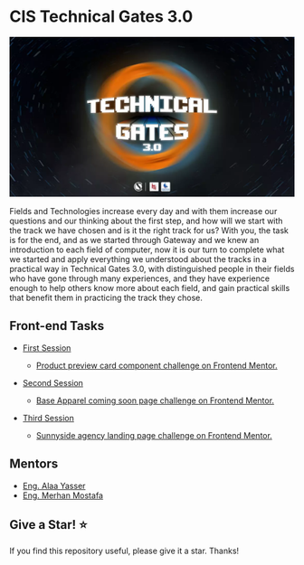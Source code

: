 # CIS Technical Gates 3.0

![CIS Team MU, Technical Gates 3.0](./cover.webp)

Fields and Technologies increase every day and with them increase our questions and our thinking about the first step, and how will we start with the track we have chosen and is it the right track for us? With you, the task is for the end, and as we started through Gateway and we knew an introduction to each field of computer, now it is our turn to complete what we started and apply everything we understood about the tracks in a practical way in Technical Gates 3.0, with distinguished people in their fields who have gone through many experiences, and they have experience enough to help others know more about each field, and gain practical skills that benefit them in practicing the track they chose.

## Front-end Tasks
 
* [First Session](https://github.com/AmrBedir/CIS_Technical_Gates/tree/main/Front-End_First_Session)
   * [Product preview card component challenge on Frontend Mentor.](https://www.frontendmentor.io/challenges/product-preview-card-component-GO7UmttRfa)
* [Second Session](https://github.com/AmrBedir/CIS_Technical_Gates/tree/main/Front-End_Second_Session)
     * [Base Apparel coming soon page challenge on Frontend Mentor.](https://www.frontendmentor.io/challenges/base-apparel-coming-soon-page-5d46b47f8db8a7063f9331a0)

* [Third Session](https://github.com/AmrBedir/CIS_Technical_Gates/tree/main/Front-End_Third_Session)
     * [Sunnyside agency landing page challenge on Frontend Mentor.](https://www.frontendmentor.io/challenges/sunnyside-agency-landing-page-7yVs3B6ef)


## Mentors  

* [Eng. Alaa Yasser](https://linkedin.com/in/alaayasser741/)
* [Eng. Merhan Mostafa](https://linkedin.com/in/merhanmostafa47/)


## Give a Star! ⭐️
If you find this repository useful, please give it a star. Thanks!
